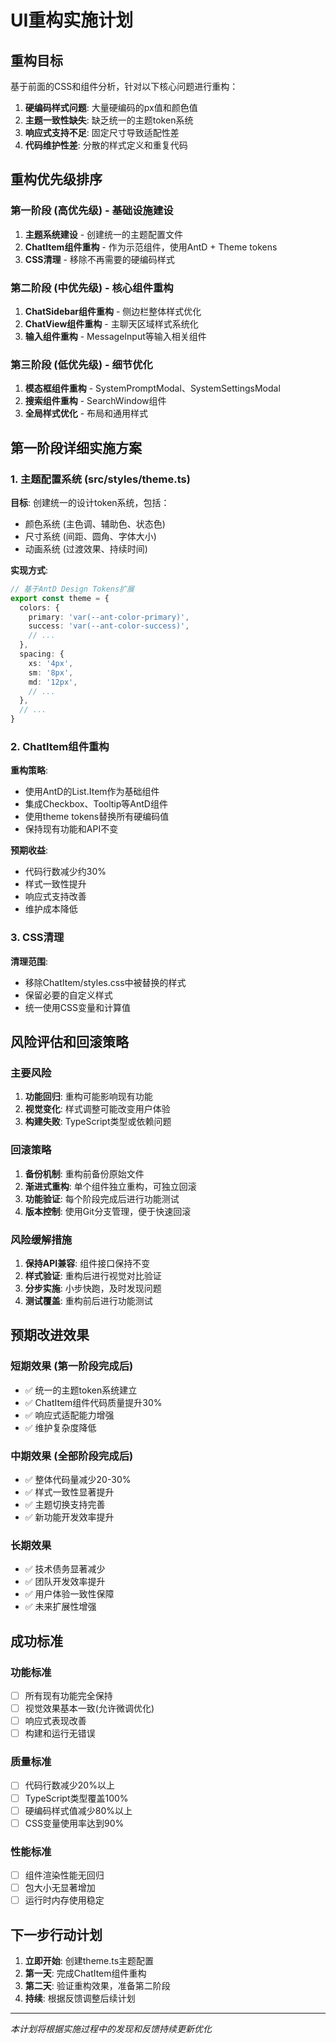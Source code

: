 # UI重构实施计划

## 重构目标

基于前面的CSS和组件分析，针对以下核心问题进行重构：

1. **硬编码样式问题**: 大量硬编码的px值和颜色值
2. **主题一致性缺失**: 缺乏统一的主题token系统
3. **响应式支持不足**: 固定尺寸导致适配性差
4. **代码维护性差**: 分散的样式定义和重复代码

## 重构优先级排序

### 第一阶段 (高优先级) - 基础设施建设
1. **主题系统建设** - 创建统一的主题配置文件
2. **ChatItem组件重构** - 作为示范组件，使用AntD + Theme tokens
3. **CSS清理** - 移除不再需要的硬编码样式

### 第二阶段 (中优先级) - 核心组件重构  
1. **ChatSidebar组件重构** - 侧边栏整体样式优化
2. **ChatView组件重构** - 主聊天区域样式系统化
3. **输入组件重构** - MessageInput等输入相关组件

### 第三阶段 (低优先级) - 细节优化
1. **模态框组件重构** - SystemPromptModal、SystemSettingsModal
2. **搜索组件重构** - SearchWindow组件
3. **全局样式优化** - 布局和通用样式

## 第一阶段详细实施方案

### 1. 主题配置系统 (src/styles/theme.ts)

**目标**: 创建统一的设计token系统，包括：
- 颜色系统 (主色调、辅助色、状态色)
- 尺寸系统 (间距、圆角、字体大小)
- 动画系统 (过渡效果、持续时间)

**实现方式**:
```typescript
// 基于AntD Design Tokens扩展
export const theme = {
  colors: {
    primary: 'var(--ant-color-primary)',
    success: 'var(--ant-color-success)', 
    // ...
  },
  spacing: {
    xs: '4px',
    sm: '8px',
    md: '12px',
    // ...
  },
  // ...
}
```

### 2. ChatItem组件重构

**重构策略**:
- 使用AntD的List.Item作为基础组件
- 集成Checkbox、Tooltip等AntD组件  
- 使用theme tokens替换所有硬编码值
- 保持现有功能和API不变

**预期收益**:
- 代码行数减少约30%
- 样式一致性提升
- 响应式支持改善
- 维护成本降低

### 3. CSS清理

**清理范围**:
- 移除ChatItem/styles.css中被替换的样式
- 保留必要的自定义样式
- 统一使用CSS变量和计算值

## 风险评估和回滚策略

### 主要风险
1. **功能回归**: 重构可能影响现有功能
2. **视觉变化**: 样式调整可能改变用户体验  
3. **构建失败**: TypeScript类型或依赖问题

### 回滚策略
1. **备份机制**: 重构前备份原始文件
2. **渐进式重构**: 单个组件独立重构，可独立回滚
3. **功能验证**: 每个阶段完成后进行功能测试
4. **版本控制**: 使用Git分支管理，便于快速回滚

### 风险缓解措施
1. **保持API兼容**: 组件接口保持不变
2. **样式验证**: 重构后进行视觉对比验证
3. **分步实施**: 小步快跑，及时发现问题
4. **测试覆盖**: 重构前后进行功能测试

## 预期改进效果

### 短期效果 (第一阶段完成后)
- ✅ 统一的主题token系统建立
- ✅ ChatItem组件代码质量提升30%  
- ✅ 响应式适配能力增强
- ✅ 维护复杂度降低

### 中期效果 (全部阶段完成后)  
- ✅ 整体代码量减少20-30%
- ✅ 样式一致性显著提升
- ✅ 主题切换支持完善
- ✅ 新功能开发效率提升

### 长期效果
- ✅ 技术债务显著减少
- ✅ 团队开发效率提升
- ✅ 用户体验一致性保障
- ✅ 未来扩展性增强

## 成功标准

### 功能标准
- [ ] 所有现有功能完全保持
- [ ] 视觉效果基本一致(允许微调优化)
- [ ] 响应式表现改善
- [ ] 构建和运行无错误

### 质量标准  
- [ ] 代码行数减少20%以上
- [ ] TypeScript类型覆盖100%
- [ ] 硬编码样式值减少80%以上
- [ ] CSS变量使用率达到90%

### 性能标准
- [ ] 组件渲染性能无回归
- [ ] 包大小无显著增加
- [ ] 运行时内存使用稳定

## 下一步行动计划

1. **立即开始**: 创建theme.ts主题配置
2. **第一天**: 完成ChatItem组件重构
3. **第二天**: 验证重构效果，准备第二阶段
4. **持续**: 根据反馈调整后续计划

---
*本计划将根据实施过程中的发现和反馈持续更新优化*
